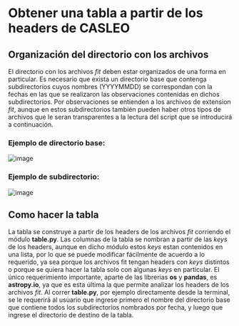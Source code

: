 # Obtener una tabla a partir de los headers de CASLEO

## Organización del directorio con los archivos

El directorio con los archivos *fit* deben estar organizados de una forma en particular. Es necesario que exista un directorio base que contenga subdirectorios cuyos nombres (YYYYMMDD) se correspondan con la fechas en las que se realizaron las observaciones contenidas en dichos subdirectorios. Por observaciones se entienden a los archivos de extension *fit*, aunque en estos subdirectorios también pueden haber otros tipos de archivos que le seran transparentes a la lectura del script que se introducirá a continuación.

### Ejemplo de directorio base:
![image](https://github.com/HKalpha/HKalpha/assets/158530486/7b41d1c4-0e3b-4152-9cb1-c49b5222f726)
### Ejemplo de subdirectorio:
![image](https://github.com/HKalpha/HKalpha/assets/158530486/598d6d76-106e-4b50-ad30-2d10c550093e)

## Como hacer la tabla

La tabla se construye a partir de los headers de los archivos *fit* corriendo el módulo **table.py**. Las columnas de la tabla se nombran a partir de las *keys* de los headers, aunque en dicho módulo estos *keys* estan contenidos en una lista, por lo que se puede modificar fácilmente de acuerdo a lo requerido, ya sea porque los archivos fit tengan headers con *keys* distintos o porque se quiera hacer la tabla solo con algunas *keys* en particular. El único requerimiento importante, aparte de las librerias **os** y **pandas**, es **astropy.io**, ya que es esta última la que permite analizar los headers de los archivos *fit*. Al correr **table.py**, por ejemplo directamente desde la terminal, se le requerirá al usuario que ingrese primero el nombre del directorio base que contiene todos los subdirectorios nombrados por fecha, y luego que ingrese el directorio de destino de la tabla. 
